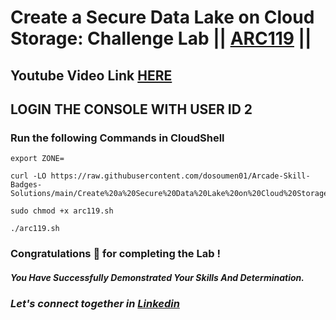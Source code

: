 # Create a Secure Data Lake on Cloud Storage: Challenge Lab || [ARC119](https://www.cloudskillsboost.google/focuses/63857?parent=catalog) ||

## Youtube Video Link [HERE](https://youtu.be/U2733c0PGDk)

## LOGIN THE CONSOLE WITH USER ID 2 

### Run the following Commands in CloudShell

```
export ZONE=
```

```
curl -LO https://raw.githubusercontent.com/dosoumen01/Arcade-Skill-Badges-Solutions/main/Create%20a%20Secure%20Data%20Lake%20on%20Cloud%20Storage%3A%20Challenge%20Lab/arc119.sh

sudo chmod +x arc119.sh

./arc119.sh

```

### Congratulations 🎉 for completing the Lab !

##### *You Have Successfully Demonstrated Your Skills And Determination.*

### *Let's connect together in [Linkedin](https://www.linkedin.com/in/soumen-kumar-26364a271/)*
